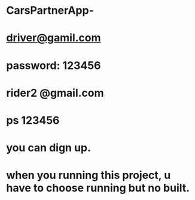 # CarsPartnerApp-
# driver@gamil.com
# password: 123456
# rider2 @gmail.com
# ps 123456
# you can dign up.
# when you running this project, u have to choose running but no built.
